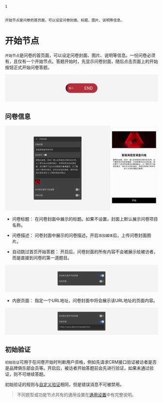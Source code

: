 ```index
1
```
```tag

```
```summary
开始节点是问卷的首页面，可以设定问卷封面、标题、图片、说明等信息。
```
# 开始节点

`开始节点`是问卷的首页面，可以设定问卷封面、图片、说明等信息。一份问卷必须有，且仅有一个开始节点。答题开始时，先显示问卷封面，随后点击页面上的开始按钮正式开始问卷答题。

<img src='../assets/otherNodes/01start/node.png'>

## 问卷信息

<img src='../assets/otherNodes/01start/section.png'>

+ 问卷标题：
在问卷封面中展示的标题。如果不设置，封面上默认展示问卷项目名称。

+ 问卷描述：
问卷封面中展示的问卷描述。开启`添加媒体`后，上传问卷封面图片。

+ 自动跳过首页开始答题：
开启后，问卷封面的所有内容不会被展示给被访者，而是直接到问卷的第一道题目。

<img src='../assets/otherNodes/01start/start-auto.png'>

+ 内嵌页面：
指定一个URL地址，问卷封面中将会展示该URL地址的页面内容。

<img src='../assets/otherNodes/01start/embed.png'>

## 初始验证

`初始验证`可用于在问卷开始时判断用户资格，例如先请求CRM接口验证被访者是否是品牌俱乐部会员等。开启后，被访者开始答题前会先进行验证，如果未通过验证，则不可继续答题。

初始验证的规则与[自定义验证](../../14customValidation/01customValidation.md)相同，但是错误消息不可被禁用。

> 不同题型或功能节点共有的通用设置在[通用设置](../../11nodeSettings/concept.md)中有完整说明。

